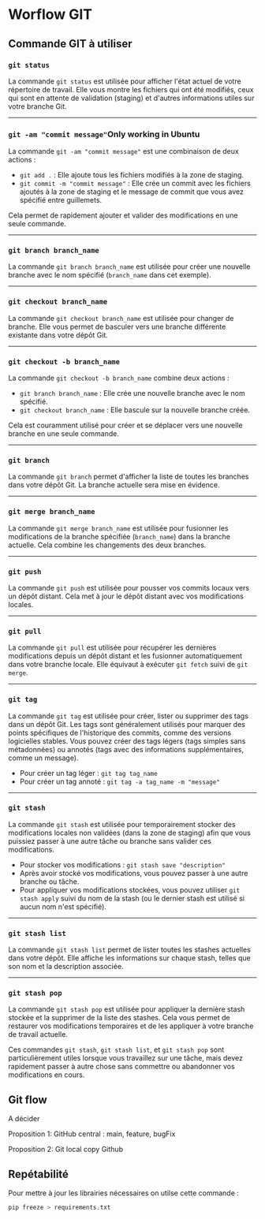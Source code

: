 # Worflow GIT

## Commande GIT à utiliser

### `git status`

La commande `git status` est utilisée pour afficher l'état actuel de votre répertoire de travail. Elle vous montre les fichiers qui ont été modifiés, ceux qui sont en attente de validation (staging) et d'autres informations utiles sur votre branche Git.
***
### `git -am "commit message"`Only working in Ubuntu

La commande `git -am "commit message"` est une combinaison de deux actions :
- `git add .` : Elle ajoute tous les fichiers modifiés à la zone de staging.
- `git commit -m "commit message"` : Elle crée un commit avec les fichiers ajoutés à la zone de staging et le message de commit que vous avez spécifié entre guillemets.

Cela permet de rapidement ajouter et valider des modifications en une seule commande.
***
### `git branch branch_name`

La commande `git branch branch_name` est utilisée pour créer une nouvelle branche avec le nom spécifié (`branch_name` dans cet exemple).
***
### `git checkout branch_name`

La commande `git checkout branch_name` est utilisée pour changer de branche. Elle vous permet de basculer vers une branche différente existante dans votre dépôt Git.
***
### `git checkout -b branch_name`

La commande `git checkout -b branch_name` combine deux actions :
- `git branch branch_name` : Elle crée une nouvelle branche avec le nom spécifié.
- `git checkout branch_name` : Elle bascule sur la nouvelle branche créée.

Cela est couramment utilisé pour créer et se déplacer vers une nouvelle branche en une seule commande.
***
### `git branch`

La commande `git branch` permet d'afficher la liste de toutes les branches dans votre dépôt Git. La branche actuelle sera mise en évidence.
***
### `git merge branch_name`

La commande `git merge branch_name` est utilisée pour fusionner les modifications de la branche spécifiée (`branch_name`) dans la branche actuelle. Cela combine les changements des deux branches.
***
### `git push`

La commande `git push` est utilisée pour pousser vos commits locaux vers un dépôt distant. Cela met à jour le dépôt distant avec vos modifications locales.
***
### `git pull`

La commande `git pull` est utilisée pour récupérer les dernières modifications depuis un dépôt distant et les fusionner automatiquement dans votre branche locale. Elle équivaut à exécuter `git fetch` suivi de `git merge`.
***

### `git tag`

La commande `git tag` est utilisée pour créer, lister ou supprimer des tags dans un dépôt Git. Les tags sont généralement utilisés pour marquer des points spécifiques de l'historique des commits, comme des versions logicielles stables. Vous pouvez créer des tags légers (tags simples sans métadonnées) ou annotés (tags avec des informations supplémentaires, comme un message).

- Pour créer un tag léger : `git tag tag_name`
- Pour créer un tag annoté : `git tag -a tag_name -m "message"`
***
### `git stash`

La commande `git stash` est utilisée pour temporairement stocker des modifications locales non validées (dans la zone de staging) afin que vous puissiez passer à une autre tâche ou branche sans valider ces modifications.

- Pour stocker vos modifications : `git stash save "description"`
- Après avoir stocké vos modifications, vous pouvez passer à une autre branche ou tâche.
- Pour appliquer vos modifications stockées, vous pouvez utiliser `git stash apply` suivi du nom de la stash (ou le dernier stash est utilisé si aucun nom n'est spécifié).
***
### `git stash list`

La commande `git stash list` permet de lister toutes les stashes actuelles dans votre dépôt. Elle affiche les informations sur chaque stash, telles que son nom et la description associée.
***

### `git stash pop`

La commande `git stash pop` est utilisée pour appliquer la dernière stash stockée et la supprimer de la liste des stashes. Cela vous permet de restaurer vos modifications temporaires et de les appliquer à votre branche de travail actuelle.

Ces commandes `git stash`, `git stash list`, et `git stash pop` sont particulièrement utiles lorsque vous travaillez sur une tâche, mais devez rapidement passer à autre chose sans commettre ou abandonner vos modifications en cours.


## Git flow

A décider

Proposition 1: GitHub central : main, feature, bugFix

Proposition 2: Git local copy Github

## Repétabilité

Pour mettre à jour les librairies nécessaires on utilse cette commande :
```bash
pip freeze > requirements.txt
```
